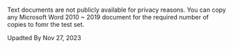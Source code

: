 ####  

Text documents are not publicly available for privacy reasons. You can copy any Microsoft Word 2010 ~ 2019 document for the required number of copies to fomr the test set.

Upadted By Nov 27, 2023

